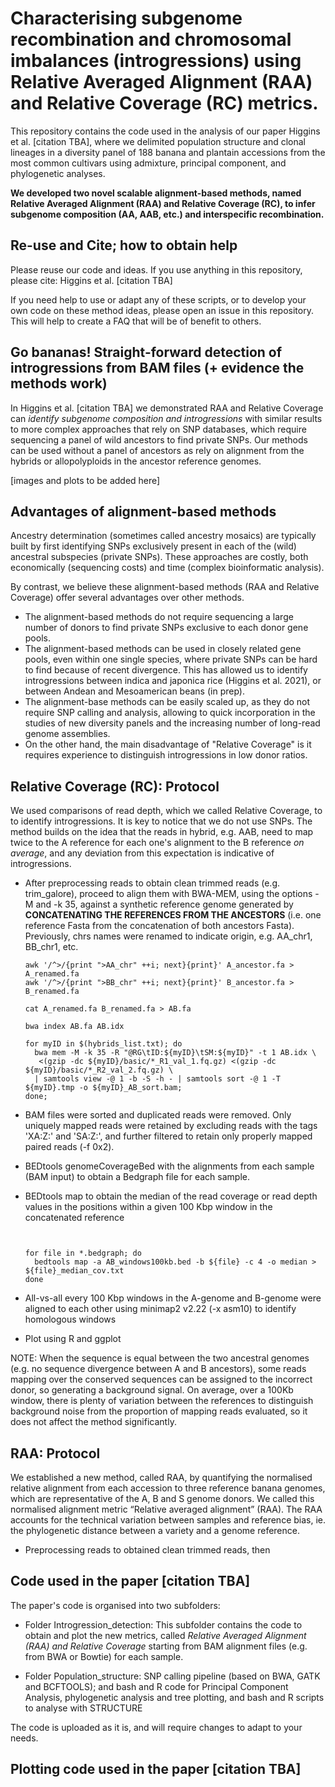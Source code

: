 # Characterising subgenome recombination and chromosomal imbalances (introgressions) using Relative Averaged Alignment (RAA) and Relative Coverage (RC) metrics.


This repository contains the code used in the analysis of our paper Higgins et al. [citation TBA], where we delimited population structure and clonal lineages in a diversity panel of 188 banana and plantain accessions from the most common cultivars using admixture, principal component, and phylogenetic analyses. 

**We developed two novel scalable alignment-based methods, named Relative Averaged Alignment (RAA) and Relative Coverage (RC), to infer subgenome composition (AA, AAB, etc.) and interspecific recombination.** 


## Re-use and Cite; how to obtain help

Please reuse our code and ideas. If you use anything in this repository, please cite: Higgins et al. [citation TBA]

If you need help to use or adapt any of these scripts, or to develop your own code on these method ideas, please open an issue in this repository. This will help to create a FAQ that will be of benefit to others.



## Go bananas! Straight-forward detection of introgressions from BAM files (+ evidence the methods work)

In Higgins et al. [citation TBA] we demonstrated RAA and Relative Coverage can *identify subgenome composition and introgressions* with similar results to more complex approaches that rely on SNP databases, which require sequencing a panel of wild ancestors to find private SNPs. Our methods can be used without a panel of ancestors as rely on alignment from the hybrids or allopolyploids in the ancestor reference genomes.

[images and plots to be added here]




## Advantages of alignment-based methods
Ancestry determination (sometimes called ancestry mosaics) are typically built by first identifying SNPs exclusively present in each of the (wild) ancestral subspecies (private SNPs). 
These approaches are costly, both economically (sequencing costs) and time (complex bioinformatic analysis). 

By contrast, we believe these alignment-based methods (RAA and Relative Coverage) offer several advantages over other methods. 
- The alignment-based methods do not require sequencing a large number of donors to find private SNPs exclusive to each donor gene pools.
- The alignment-based methods can be used in closely related gene pools, even within one single species, where private SNPs can be hard to find because of recent divergence. This has allowed us to identify introgressions between indica and japonica rice (Higgins et al. 2021), or between Andean and Mesoamerican beans (in prep).
- The alignment-base methods can be easily scaled up, as they do not require SNP calling and analysis, allowing to quick incorporation in the studies of new diversity panels and the increasing number of long-read genome assemblies.
- On the other hand, the main disadvantage of "Relative Coverage" is it requires experience to distinguish introgressions in low donor ratios.





## Relative Coverage (RC): Protocol


We used comparisons of read depth, which we called Relative Coverage, to to identify introgressions. It is key to notice that we do not use SNPs. The method builds on the idea that the reads in hybrid, e.g. AAB, need to map twice to the A reference for each one's alignment to the B reference *on average*, and any deviation from this expectation is indicative of introgressions. 

- After preprocessing reads to obtain clean trimmed reads (e.g. trim_galore), proceed to align them with BWA-MEM, using the options -M and -k 35, against a synthetic reference genome generated by **CONCATENATING THE REFERENCES FROM THE ANCESTORS** (i.e. one reference Fasta from the concatenation of both ancestors Fasta). Previously, chrs names were renamed to indicate origin, e.g. AA_chr1, BB_chr1, etc.

  ```
  awk '/^>/{print ">AA_chr" ++i; next}{print}' A_ancestor.fa > A_renamed.fa
  awk '/^>/{print ">BB_chr" ++i; next}{print}' B_ancestor.fa > B_renamed.fa

  cat A_renamed.fa B_renamed.fa > AB.fa
  
  bwa index AB.fa AB.idx
  
  for myID in $(hybrids_list.txt); do
    bwa mem -M -k 35 -R "@RG\tID:${myID}\tSM:${myID}" -t 1 AB.idx \
     <(gzip -dc ${myID}/basic/*_R1_val_1.fq.gz) <(gzip -dc ${myID}/basic/*_R2_val_2.fq.gz) \
    | samtools view -@ 1 -b -S -h - | samtools sort -@ 1 -T ${myID}.tmp -o ${myID}_AB_sort.bam;
  done;  
  ```
  
- BAM files were sorted and duplicated reads were removed. Only uniquely mapped reads were retained by excluding reads with the tags 'XA:Z:' and 'SA:Z:', and further filtered to retain only properly mapped paired reads (-f 0x2).

- BEDtools genomeCoverageBed with the alignments from each sample (BAM input) to obtain a Bedgraph file for each sample.
- BEDtools map to obtain the median of the read coverage or read depth values in the positions within a given 100 Kbp window in the concatenated reference

  ```
  
  
  for file in *.bedgraph; do
    bedtools map -a AB_windows100kb.bed -b ${file} -c 4 -o median > ${file}_median_cov.txt
  done
  
- All-vs-all every 100 Kbp windows in the A-genome and B-genome were aligned to each other using minimap2 v2.22 (-x asm10) to identify homologous windows
- Plot using R and ggplot


  
NOTE: When the sequence is equal between the two ancestral genomes (e.g. no sequence divergence between A and B ancestors), some reads mapping over the conserved sequences can be assigned to the incorrect donor, so generating a background signal. On average, over a 100Kb window, there is plenty of variation between the references to distinguish background noise from the proportion of mapping reads evaluated, so it does not affect the method significantly. 


## RAA: Protocol
We established a new method, called RAA, by quantifying the normalised relative alignment from each accession to three reference banana genomes, which are representative of the A, B and S genome donors. We called this normalised alignment metric “Relative averaged alignment” (RAA). The RAA accounts for the technical variation between samples and reference bias, ie. the phylogenetic distance between a variety and a genome reference. 


- Preprocessing reads to obtained clean trimmed reads, then 



## Code used in the paper [citation TBA]
The paper's code is organised into two subfolders:

- Folder Introgression_detection: This subfolder contains the code to obtain and plot the new metrics, called *Relative Averaged Alignment (RAA) and Relative Coverage* starting from BAM alignment files (e.g. from BWA or Bowtie) for each sample.

- Folder Population_structure: SNP calling pipeline (based on BWA, GATK and BCFTOOLS); and bash and R code for Principal Component Analysis, phylogenetic analysis and tree plotting, and bash and R scripts to analyse with STRUCTURE 

The code is uploaded as it is, and will require changes to adapt to your needs.

## Plotting code used in the paper [citation TBA]
